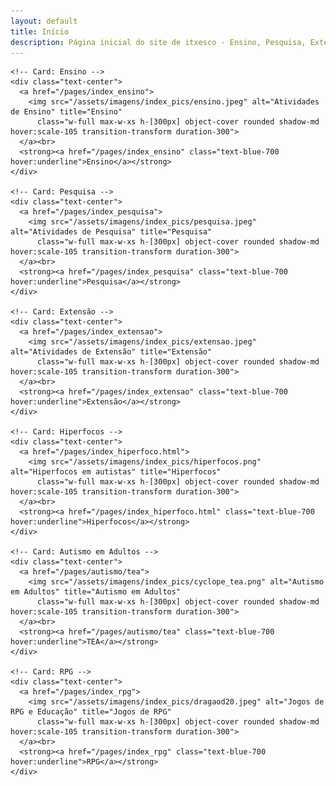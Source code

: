 ```yaml
---
layout: default
title: Início
description: Página inicial do site de itxesco - Ensino, Pesquisa, Extensão e mais.
---
```




<!-- Conteúdo principal com grid de cards -->
<main class="flex-grow">
  <div class="grid grid-cols-1 sm:grid-cols-2 md:grid-cols-3 gap-8 justify-items-center px-4 py-8">

    <!-- Card: Ensino -->
    <div class="text-center">
      <a href="/pages/index_ensino">
        <img src="/assets/imagens/index_pics/ensino.jpeg" alt="Atividades de Ensino" title="Ensino"
          class="w-full max-w-xs h-[300px] object-cover rounded shadow-md hover:scale-105 transition-transform duration-300">
      </a><br>
      <strong><a href="/pages/index_ensino" class="text-blue-700 hover:underline">Ensino</a></strong>
    </div>

    <!-- Card: Pesquisa -->
    <div class="text-center">
      <a href="/pages/index_pesquisa">
        <img src="/assets/imagens/index_pics/pesquisa.jpeg" alt="Atividades de Pesquisa" title="Pesquisa"
          class="w-full max-w-xs h-[300px] object-cover rounded shadow-md hover:scale-105 transition-transform duration-300">
      </a><br>
      <strong><a href="/pages/index_pesquisa" class="text-blue-700 hover:underline">Pesquisa</a></strong>
    </div>

    <!-- Card: Extensão -->
    <div class="text-center">
      <a href="/pages/index_extensao">
        <img src="/assets/imagens/index_pics/extensao.jpeg" alt="Atividades de Extensão" title="Extensão"
          class="w-full max-w-xs h-[300px] object-cover rounded shadow-md hover:scale-105 transition-transform duration-300">
      </a><br>
      <strong><a href="/pages/index_extensao" class="text-blue-700 hover:underline">Extensão</a></strong>
    </div>

    <!-- Card: Hiperfocos -->
    <div class="text-center">
      <a href="/pages/index_hiperfoco.html">
        <img src="/assets/imagens/index_pics/hiperfocos.png" alt="Hiperfocos em autistas" title="Hiperfocos"
          class="w-full max-w-xs h-[300px] object-cover rounded shadow-md hover:scale-105 transition-transform duration-300">
      </a><br>
      <strong><a href="/pages/index_hiperfoco.html" class="text-blue-700 hover:underline">Hiperfocos</a></strong>
    </div>

    <!-- Card: Autismo em Adultos -->
    <div class="text-center">
      <a href="/pages/autismo/tea">
        <img src="/assets/imagens/index_pics/cyclope_tea.png" alt="Autismo em Adultos" title="Autismo em Adultos"
          class="w-full max-w-xs h-[300px] object-cover rounded shadow-md hover:scale-105 transition-transform duration-300">
      </a><br>
      <strong><a href="/pages/autismo/tea" class="text-blue-700 hover:underline">TEA</a></strong>
    </div>

    <!-- Card: RPG -->
    <div class="text-center">
      <a href="/pages/index_rpg">
        <img src="/assets/imagens/index_pics/dragaod20.jpeg" alt="Jogos de RPG e Educação" title="Jogos de RPG"
          class="w-full max-w-xs h-[300px] object-cover rounded shadow-md hover:scale-105 transition-transform duration-300">
      </a><br>
      <strong><a href="/pages/index_rpg" class="text-blue-700 hover:underline">RPG</a></strong>
    </div>

  </div>
</main>
